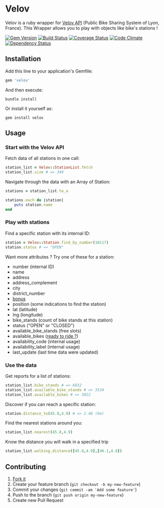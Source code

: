 # Velov

Velov is a ruby wrapper for [Velov API](https://download.data.grandlyon.com/ws/smartdata/jcd_jcdecaux.jcdvelov.json) (Public Bike Sharing System of Lyon, France). This Wrapper allows you to play with objects like bike's stations !

[![Gem Version](https://badge.fury.io/rb/velov.svg)](http://badge.fury.io/rb/velov)
[![Build Status](https://travis-ci.org/pbechu/velov.svg?branch=v0.1.4)](https://travis-ci.org/pbechu/velov)
[![Coverage Status](https://img.shields.io/coveralls/pbechu/velov.svg)](https://coveralls.io/r/pbechu/velov?branch=master)
[![Code Climate](https://codeclimate.com/github/pbechu/velov/badges/gpa.svg)](https://codeclimate.com/github/pbechu/velov)
[![Dependency Status](https://gemnasium.com/pbechu/velov.svg)](https://gemnasium.com/pbechu/velov)

## Installation

Add this line to your application's Gemfile:

```ruby
gem 'velov'
```

And then execute:

```console
bundle install
```

Or install it yourself as:

```console
gem install velov
```

## Usage

### Start with the Velov API

Fetch data of all stations in one call:

```ruby
station_list = Velov::StationList.fetch
station_list.size # => 349
```

Navigate through the data with an Array of Station:

```ruby
stations = station_list.to_a

stations.each do |station|
    puts station.name
end
```

### Play with stations

Find a specific station with its internal ID:

```ruby
station = Velov::Station.find_by_number(10117)
station.status # => "OPEN"
```

Want more attributes ? Try one of these for a station:
- number (internal ID)
- name
- address
- address_complement
- city
- district_number
- [bonus](http://www.velov.grandlyon.com/FAQ-Question-Reponse.59+M55f945504e2.0.html)
- position (some indications to find the station)
- lat (latitude)
- lng (longitude)
- bike_stands (count of bike stands at this station)
- status ("OPEN" or "CLOSED")
- available_bike_stands (free slots)
- available_bikes ([ready to ride ?](http://www.annivelov.fr/))
- availability_code (internal usage)
- availability_label (internal usage)
- last_update (last time data were updated)

### Use the data

Get reports for a list of stations:

```ruby
station_list.bike_stands # => 6832
station_list.available_bike_stands # => 3534
station_list.available_bikes # => 3022
```

Discover if you can reach a specific station:

```ruby
station.distance_to(45.8,4.9) # => 2.48 (km)
```

Find the nearest stations around you:

```ruby
station_list.nearest(45.8,4.9)
```

Know the distance you will walk in a specified trip

```ruby
station_list.walking_distance([45.8,4.9],[46.1,4.8])
```

## Contributing

1. [Fork it](http://github.com/pbechu/velov/fork)
2. Create your feature branch (`git checkout -b my-new-feature`)
3. Commit your changes (`git commit -am 'Add some feature'`)
4. Push to the branch (`git push origin my-new-feature`)
5. Create new Pull Request
